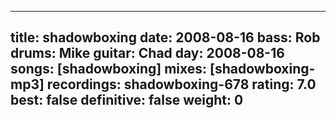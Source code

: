 
---
title: shadowboxing
date: 2008-08-16
bass:	Rob
drums:	Mike
guitar:	Chad
day: 2008-08-16
songs: [shadowboxing]
mixes: [shadowboxing-mp3]
recordings: shadowboxing-678
rating: 7.0
best: false
definitive: false
weight: 0
---
